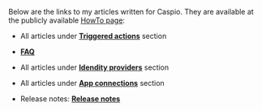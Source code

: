 Below are the links to my articles written for Caspio. They are available at the publicly available [HowTo page](https://howto.caspio.com/):

- All articles under **[Triggered actions](https://howto.caspio.com/triggered-actions/triggered-actions-2/)** section 

- **[FAQ](https://howto.caspio.com/frequently-asked-questions-faq-2/)** 

- All articles under **[Idendity providers](https://howto.caspio.com/directories/identity-providers/identity-providers/)** section 

- All articles under **[App connections](https://howto.caspio.com/directories/app-connections/app-connections/)** section 

- Release notes: **[Release notes](https://howto.caspio.com/release-notes/caspio-41-0/)**
